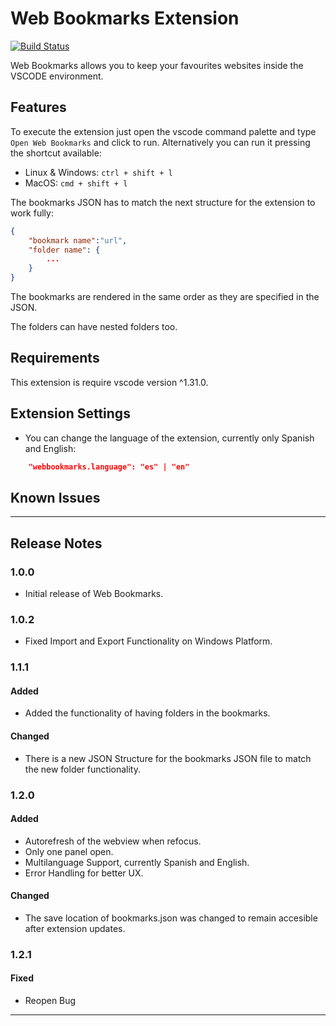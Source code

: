 # Web Bookmarks Extension
[![Build Status](https://travis-ci.com/ULL-ESIT-GRADOII-TFG/alejandro-gonzalez-software.svg?token=PnidsgQLm74nYpn9BCGD&branch=master)](https://www.travis-ci.com/ULL-ESIT-GRADOII-TFG/alejandro-gonzalez-software)

Web Bookmarks allows you to keep your favourites websites inside the VSCODE environment. 

## Features

To execute the extension just open the vscode command palette and type <code>Open Web Bookmarks</code> and click to run. Alternatively you can run it pressing the shortcut available:

* Linux & Windows: <code>ctrl + shift + l</code>
* MacOS: <code>cmd + shift + l</code>

The bookmarks JSON has to match the next structure for the extension to work fully:

```json
{
    "bookmark name":"url",
    "folder name": { 
        ...
    }
}
```

The bookmarks are rendered in the same order as they are specified in the JSON. 

The folders can have nested folders too.

## Requirements

This extension is require vscode version ^1.31.0.

## Extension Settings

- You can change the language of the extension, currently only Spanish and English: 

```json
    "webbookmarks.language": "es" | "en"
```

## Known Issues

---

## Release Notes
### 1.0.0
- Initial release of Web Bookmarks.

### 1.0.2
- Fixed Import and Export Functionality on Windows Platform.

### 1.1.1
#### Added
- Added the functionality of having folders in the bookmarks.
#### Changed
- There is a new JSON Structure for the bookmarks JSON file to match the new folder functionality.

### 1.2.0
#### Added
- Autorefresh of the webview when refocus.
- Only one panel open.
- Multilanguage Support, currently Spanish and English.
- Error Handling for better UX.
#### Changed
- The save location of bookmarks.json was changed to remain accesible after extension updates.

### 1.2.1
#### Fixed
- Reopen Bug

-----------------------------------------------------------------------------------------------------------